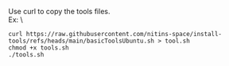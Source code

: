 Use curl to copy the tools files. \
Ex: \
```
curl https://raw.githubusercontent.com/nitins-space/install-tools/refs/heads/main/basicToolsUbuntu.sh > tool.sh
chmod +x tools.sh 
./tools.sh
```
